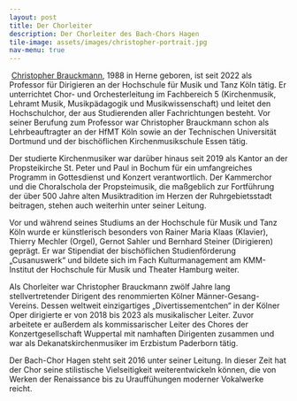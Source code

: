 ```yaml
---
layout: post
title: Der Chorleiter
description: Der Chorleiter des Bach-Chors Hagen
tile-image: assets/images/christopher-portrait.jpg
nav-menu: true
---
```


<p><span class="image left"><img src="{% link assets/images/christopher-portrait.jpg %}" alt="" /></span>
<a href="https://www.christopher-brauckmann.de">Christopher Brauckmann</a>, 1988 in Herne geboren, ist seit 2022 als Professor für Dirigieren an der Hochschule für Musik und Tanz Köln tätig. Er unterrichtet Chor- und Orchesterleitung im Fachbereich 5 (Kirchenmusik, Lehramt Musik, Musikpädagogik und Musikwissenschaft) und leitet den Hochschulchor, der aus Studierenden aller Fachrichtungen besteht. Vor seiner Berufung zum Professor war Christopher Brauckmann schon als Lehrbeauftragter an der HfMT Köln sowie an der Technischen Universität Dortmund und der bischöflichen Kirchenmusikschule Essen tätig.</p>

<p>Der studierte Kirchenmusiker war darüber hinaus seit 2019 als Kantor an der Propsteikirche St. Peter und Paul in Bochum für ein umfangreiches Programm in Gottesdienst und Konzert verantwortlich. Der Kammerchor und die Choralschola der Propsteimusik, die maßgeblich zur Fortführung der über 500 Jahre alten Musiktradition im Herzen der Ruhrgebietsstadt beitragen, stehen auch weiterhin unter seiner Leitung.</p>

<p>Vor und während seines Studiums an der Hochschule für Musik und Tanz Köln wurde er künstlerisch besonders von Rainer Maria Klaas (Klavier), Thierry Mechler (Orgel), Gernot Sahler und Bernhard Steiner (Dirigieren) geprägt. Er war Stipendiat der bischöflichen Studienförderung „Cusanuswerk“ und bildete sich im Fach Kulturmanagement am KMM-Institut der Hochschule für Musik und Theater Hamburg weiter.</p>

<p>Als Chorleiter war Christopher Brauckmann zwölf Jahre lang stellvertretender Dirigent des renommierten Kölner Männer-Gesang-Vereins.
Dessen weltweit einzigartiges „Divertissementchen“ in der Kölner Oper dirigierte er von 2018 bis 2023 als musikalischer Leiter.
Zuvor arbeitete er außerdem als kommissarischer Leiter des Chores der Konzertgesellschaft Wuppertal mit namhaften Dirigenten zusammen und war als Dekanatskirchenmusiker im Erzbistum Paderborn tätig.</p>

<p>Der Bach-Chor Hagen steht seit 2016 unter seiner Leitung. In dieser Zeit hat der Chor seine stilistische Vielseitigkeit weiterentwickeln können, die von Werken der Renaissance bis zu Urauffühungen moderner Vokalwerke reicht.</p>
